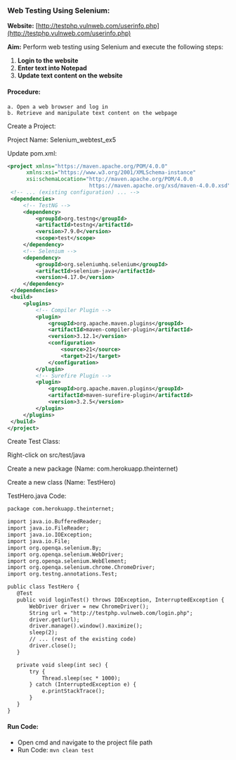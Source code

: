 ### Web Testing Using Selenium:

**Website:** [http://testphp.vulnweb.com/userinfo.php](http://testphp.vulnweb.com/userinfo.php)

**Aim:** Perform web testing using Selenium and execute the following steps:

1. **Login to the website**
2. **Enter text into Notepad**
3. **Update text content on the website**

#### Procedure:

```plaintext
a. Open a web browser and log in
b. Retrieve and manipulate text content on the webpage
 ```

 Create a Project:

Project Name: Selenium_webtest_ex5

Update pom.xml:
   ```xml
   <project xmlns="https://maven.apache.org/POM/4.0.0"
         xmlns:xsi="https://www.w3.org/2001/XMLSchema-instance"
         xsi:schemaLocation="http://maven.apache.org/POM/4.0.0 
                             https://maven.apache.org/xsd/maven-4.0.0.xsd">
    <!-- ... (existing configuration) ... -->
    <dependencies>
        <!-- TestNG -->
        <dependency>
            <groupId>org.testng</groupId>
            <artifactId>testng</artifactId>
            <version>7.9.0</version>
            <scope>test</scope>
        </dependency>
        <!-- Selenium -->
        <dependency>
            <groupId>org.seleniumhq.selenium</groupId>
            <artifactId>selenium-java</artifactId>
            <version>4.17.0</version>
        </dependency>
    </dependencies>
    <build>
        <plugins>
            <!-- Compiler Plugin -->
            <plugin>
                <groupId>org.apache.maven.plugins</groupId>
                <artifactId>maven-compiler-plugin</artifactId>
                <version>3.12.1</version>
                <configuration>
                    <source>21</source>
                    <target>21</target>
                </configuration>
            </plugin>
            <!-- Surefire Plugin -->
            <plugin>
                <groupId>org.apache.maven.plugins</groupId>
                <artifactId>maven-surefire-plugin</artifactId>
                <version>3.2.5</version>
            </plugin>
        </plugins>
    </build>
</project>
```
Create Test Class:

Right-click on src/test/java

Create a new package (Name: com.herokuapp.theinternet)

Create a new class (Name: TestHero)

TestHero.java Code:
 ```xml
 package com.herokuapp.theinternet;

import java.io.BufferedReader;
import java.io.FileReader;
import java.io.IOException;
import java.io.File;
import org.openqa.selenium.By;
import org.openqa.selenium.WebDriver;
import org.openqa.selenium.WebElement;
import org.openqa.selenium.chrome.ChromeDriver;
import org.testng.annotations.Test;

public class TestHero {
    @Test
    public void loginTest() throws IOException, InterruptedException {
        WebDriver driver = new ChromeDriver();
        String url = "http://testphp.vulnweb.com/login.php";
        driver.get(url);
        driver.manage().window().maximize();
        sleep(2);
        // ... (rest of the existing code)
        driver.close();
    }

    private void sleep(int sec) {
        try {
            Thread.sleep(sec * 1000);
        } catch (InterruptedException e) {
            e.printStackTrace();
        }
    }
}
```
#### Run Code:

- Open cmd and navigate to the project file path
- Run Code: `mvn clean test`
